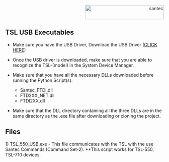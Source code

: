 <p align="right"> <a href="https://www.santec.com/jp/" target="_blank" rel="noreferrer"> <img src="https://www.santec.com/dcms_media/image/common_logo01.png" alt="santec" 
  width="250" height="45"/> </a> </p>


<h2>TSL USB Executables</h2>

- Make sure you have the USB Driver, Download the USB Driver ([CLICK HERE](https://downloads.santec.com/files/downloadfile/6dbd36cd-a29e-4ca0-a894-8ba4e4fdf0c5))

- Once the USB driver is downloaded, make sure that you are able to recognize the TSL-(model) in the System Device Manager.

- Make sure that you have all the necessary DLLs downloaded before running the Python Script(s).
    - Santec_FTDI.dll
    - FTD2XX_NET.dll
    - FTDI2XX.dll

- Make sure that the DLL directory containing all the three DLLs are in the same directory as the .exe file after downloading or cloning the project.


<h2>Files</h2>
1) TSL_550_USB.exe  -  This file communicates with the TSL with the use Santec Commands (Command Set-2).
**This script works for TSL-550, TSL-710 devices.
